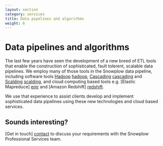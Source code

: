 ```yaml
---
layout: section
category: services
title: Data pipelines and algorithms
weight: 6
---
```


# Data pipelines and algorithms

The last few years have seen the development of a new breed of ETL tools that enable the construction of sophisticated, fault tolerent, scalable data pipelines. We employ many of those tools in the Snowplow data pipeline, including software tools [Hadoop] [hadoop], [Cascading] [cascading] and [Scalding] [scalding], and cloud computing based tools e.g. [Elastic Mapreduce] [emr] and [Amazon Redshift] [redshift]. 

We use that experience to assist clients develop and implement sophisticated data pipelines using these new technologies and cloud based services. 

## Sounds interesting?

[Get in touch] [contact] to discuss your requirements with the Snowplow Professional Services team.

[contact]: /about/index.html
[hadoop]: http://hadoop.apache.org/
[cascading]: http://www.cascading.org/
[scalding]: https://github.com/twitter/scalding
[emr]: http://aws.amazon.com/elasticmapreduce/
[redshift]: http://aws.amazon.com/redshift/
